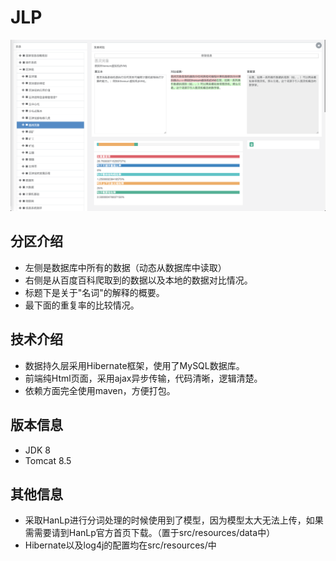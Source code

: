 # JLP
![界面展示](./src/main/resources/view.png)
## 分区介绍
* 左侧是数据库中所有的数据（动态从数据库中读取）
* 右侧是从百度百科爬取到的数据以及本地的数据对比情况。
* 标题下是关于"名词"的解释的概要。
* 最下面的重复率的比较情况。
## 技术介绍
* 数据持久层采用Hibernate框架，使用了MySQL数据库。
* 前端纯Html页面，采用ajax异步传输，代码清晰，逻辑清楚。
* 依赖方面完全使用maven，方便打包。
## 版本信息
* JDK 8
* Tomcat 8.5
## 其他信息
* 采取HanLp进行分词处理的时候使用到了模型，因为模型太大无法上传，如果需需要请到HanLp官方首页下载。（置于src/resources/data中）
* Hibernate以及log4j的配置均在src/resources/中